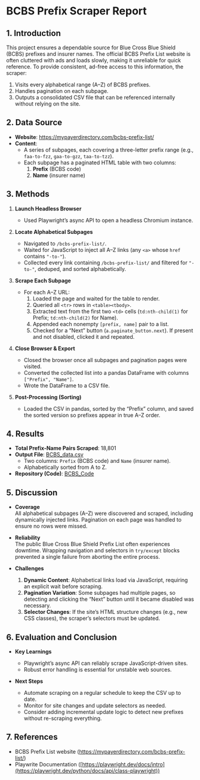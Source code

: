 # BCBS Prefix Scraper Report

## 1. Introduction
This project ensures a dependable source for Blue Cross Blue Shield (BCBS) prefixes and insurer names. The official BCBS Prefix List website is often cluttered with ads and loads slowly, making it unreliable for quick reference. To provide consistent, ad-free access to this information, the scraper:

1. Visits every alphabetical range (A–Z) of BCBS prefixes.  
2. Handles pagination on each subpage.  
3. Outputs a consolidated CSV file that can be referenced internally without relying on the site.

## 2. Data Source
- **Website**: https://mypayerdirectory.com/bcbs-prefix-list/  
- **Content**:  
  - A series of subpages, each covering a three-letter prefix range (e.g., `faa-to-fzz`, `gaa-to-gzz`, `taa-to-tzz`).  
  - Each subpage has a paginated HTML table with two columns:
    1. **Prefix** (BCBS code)  
    2. **Name** (insurer name)

## 3. Methods

1. **Launch Headless Browser**  
   - Used Playwright’s async API to open a headless Chromium instance.

2. **Locate Alphabetical Subpages**  
   - Navigated to `/bcbs-prefix-list/`.  
   - Waited for JavaScript to inject all A–Z links (any `<a>` whose `href` contains `"-to-"`).  
   - Collected every link containing `/bcbs-prefix-list/` and filtered for `"-to-"`, deduped, and sorted alphabetically.

3. **Scrape Each Subpage**  
   - For each A–Z URL:  
     1. Loaded the page and waited for the table to render.  
     2. Queried all `<tr>` rows in `<table><tbody>`.  
     3. Extracted text from the first two `<td>` cells (`td:nth-child(1)` for Prefix; `td:nth-child(2)` for Name).  
     4. Appended each nonempty `[prefix, name]` pair to a list.  
     5. Checked for a “Next” button (`a.paginate_button.next`). If present and not disabled, clicked it and repeated.

4. **Close Browser & Export**  
   - Closed the browser once all subpages and pagination pages were visited.  
   - Converted the collected list into a pandas DataFrame with columns `["Prefix", "Name"]`.  
   - Wrote the DataFrame to a CSV file.

5. **Post-Processing (Sorting)**  
   - Loaded the CSV in pandas, sorted by the “Prefix” column, and saved the sorted version so prefixes appear in true A–Z order.

## 4. Results

- **Total Prefix-Name Pairs Scraped**: 18,801  
- **Output File**: [BCBS_data.csv](./BCBS_data.csv) 
  - Two columns: `Prefix` (BCBS code) and `Name` (insurer name).  
  - Alphabetically sorted from A to Z.
- **Repository (Code)**: [BCBS_Code](./BCBS_Code/) 

## 5. Discussion

- **Coverage**  
  All alphabetical subpages (A–Z) were discovered and scraped, including dynamically injected links. Pagination on each page was handled to ensure no rows were missed.

- **Reliability**  
  The public Blue Cross Blue Shield Prefix List often experiences downtime. Wrapping navigation and selectors in `try/except` blocks prevented a single failure from aborting the entire process.

- **Challenges**  
  1. **Dynamic Content**: Alphabetical links load via JavaScript, requiring an explicit wait before scraping.  
  2. **Pagination Variation**: Some subpages had multiple pages, so detecting and clicking the “Next” button until it became disabled was necessary.  
  3. **Selector Changes**: If the site’s HTML structure changes (e.g., new CSS classes), the scraper’s selectors must be updated.

## 6. Evaluation and Conclusion

- **Key Learnings**  
  - Playwright’s async API can reliably scrape JavaScript-driven sites.  
  - Robust error handling is essential for unstable web sources.

- **Next Steps**  
  - Automate scraping on a regular schedule to keep the CSV up to date.  
  - Monitor for site changes and update selectors as needed.  
  - Consider adding incremental update logic to detect new prefixes without re-scraping everything.

## 7. References

- BCBS Prefix List website (https://mypayerdirectory.com/bcbs-prefix-list/)
- Playwrite Documentation ([https://playwright.dev/docs/intro](https://playwright.dev/python/docs/api/class-playwright))


